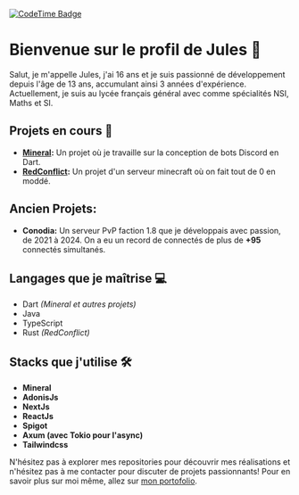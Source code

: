 [![CodeTime Badge](https://img.shields.io/endpoint?style=for-the-badge&color=222&url=https%3A%2F%2Fapi.codetime.dev%2Fshield%3Fid%3D18827%26project%3D%26in=0)](https://codetime.dev)

# Bienvenue sur le profil de Jules 👋

Salut, je m'appelle Jules, j'ai 16 ans et je suis passionné de développement depuis l'âge de 13 ans, accumulant ainsi 3 années d'expérience. Actuellement, je suis au lycée français général avec comme spécialités NSI, Maths et SI.

## Projets en cours 🚀

- **[Mineral](https://github.com/mineral-dart):** Un projet où je travaille sur la conception de bots Discord en Dart.
- **[RedConflict](https://github.com/redconflict):** Un projet d'un serveur minecraft où on fait tout de 0 en moddé.

## Ancien Projets:

- **Conodia:** Un serveur PvP faction 1.8 que je développais avec passion, de 2021 à 2024. On a eu un record de connectés de plus de **+95** connectés simultanés.

## Langages que je maîtrise 💻

- Dart *(Mineral et autres projets)*
- Java
- TypeScript
- Rust *(RedConflict)*


## Stacks que j'utilise 🛠️

- **Mineral**
- **AdonisJs**
- **NextJs**
- **ReactJs**
- **Spigot**
- **Axum (avec Tokio pour l'async)**
- **Tailwindcss**

N'hésitez pas à explorer mes repositories pour découvrir mes réalisations et n'hésitez pas à me contacter pour discuter de projets passionnants!
Pour en savoir plus sur moi même, allez sur [mon portofolio](https://pandaguerrier.fr).
